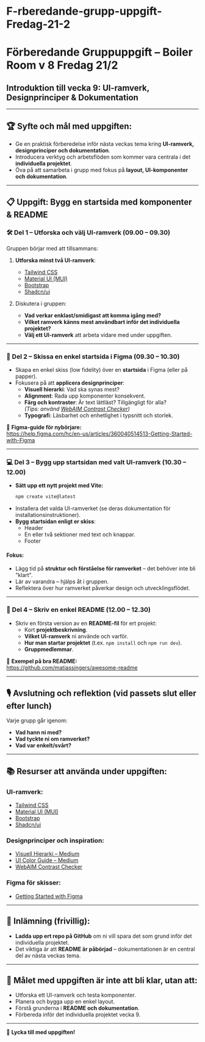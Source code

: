 # F-rberedande-grupp-uppgift-Fredag-21-2

# Förberedande Gruppuppgift – Boiler Room v 8 Fredag 21/2  
## Introduktion till vecka 9: UI-ramverk, Designprinciper & Dokumentation

---

## 🏆 Syfte och mål med uppgiften:
- Ge en praktisk förberedelse inför nästa veckas tema kring **UI-ramverk, designprinciper och dokumentation**.
- Introducera verktyg och arbetsflöden som kommer vara centrala i det **individuella projektet**.
- Öva på att samarbeta i grupp med fokus på **layout, UI-komponenter och dokumentation**.

---

## 📋 Uppgift: Bygg en startsida med komponenter & README

### 🛠️ Del 1 – Utforska och välj UI-ramverk (09.00 – 09.30)
Gruppen börjar med att tillsammans:
1. **Utforska minst två UI-ramverk**:
   - [Tailwind CSS](https://tailwindcss.com/)
   - [Material UI (MUI)](https://mui.com/)
   - [Bootstrap](https://getbootstrap.com/)
   - [Shadcn/ui](https://ui.shadcn.com/)

2. Diskutera i gruppen:
   - **Vad verkar enklast/smidigast att komma igång med?**
   - **Vilket ramverk känns mest användbart inför det individuella projektet?**
   - **Välj ett UI-ramverk** att arbeta vidare med under uppgiften.

---

### 🎨 Del 2 – Skissa en enkel startsida i Figma (09.30 – 10.30)
- Skapa en enkel skiss (low fidelity) över en **startsida** i Figma (eller på papper).
- Fokusera på att **applicera designprinciper**:
  - **Visuell hierarki**: Vad ska synas mest?
  - **Alignment**: Rada upp komponenter konsekvent.
  - **Färg och kontraster**: Är text lättläst? Tillgängligt för alla?  
    *(Tips: använd [WebAIM Contrast Checker](https://webaim.org/resources/contrastchecker/))*
  - **Typografi**: Läsbarhet och enhetlighet i typsnitt och storlek.

📖 **Figma-guide för nybörjare:**  
https://help.figma.com/hc/en-us/articles/360040514513-Getting-Started-with-Figma

---

### 💻 Del 3 – Bygg upp startsidan med valt UI-ramverk (10.30 – 12.00)
- **Sätt upp ett nytt projekt med Vite:**
  ```bash
  npm create vite@latest
* Installera det valda UI-ramverket (se deras dokumentation för installationsinstruktioner).
* **Bygg startsidan enligt er skiss**:
  * Header
  * En eller två sektioner med text och knappar.
  * Footer

#### Fokus:
* Lägg tid på **struktur och förståelse för ramverket** – det behöver inte bli "klart".
* Lär av varandra – hjälps åt i gruppen.
* Reflektera över hur ramverket påverkar design och utvecklingsflödet.

---

### 📄 Del 4 – Skriv en enkel README (12.00 – 12.30)
* Skriv en första version av en **README-fil** för ert projekt:
  * Kort **projektbeskrivning**.
  * **Vilket UI-ramverk** ni använde och varför.
  * **Hur man startar projektet** (t.ex. `npm install` och `npm run dev`).
  * **Gruppmedlemmar**.

📖 **Exempel på bra README:**  
https://github.com/matiassingers/awesome-readme

---

## 🎙️ Avslutning och reflektion (vid passets slut eller efter lunch)
Varje grupp går igenom:
* **Vad hann ni med?**
* **Vad tyckte ni om ramverket?**
* **Vad var enkelt/svårt?**

---

## 📚 Resurser att använda under uppgiften:
### UI-ramverk:
* [Tailwind CSS](https://tailwindcss.com/)
* [Material UI (MUI)](https://mui.com/)
* [Bootstrap](https://getbootstrap.com/)
* [Shadcn/ui](https://ui.shadcn.com/)

### Designprinciper och inspiration:
* [Visuell Hierarki – Medium](https://uxdesign.cc/the-ultimate-guide-to-visual-hierarchy-in-ui-design-fbcd1d4af3e3)
* [UI Color Guide – Medium](https://uxdesign.cc/ui-color-guide-10-essential-tips-994178be52f1)
* [WebAIM Contrast Checker](https://webaim.org/resources/contrastchecker/)

### Figma för skisser:
* [Getting Started with Figma](https://help.figma.com/hc/en-us/articles/360040514513-Getting-Started-with-Figma)

---

## 📝 Inlämning (frivillig):
* **Ladda upp ert repo på GitHub** om ni vill spara det som grund inför det individuella projektet.
* Det viktiga är att **README är påbörjad** – dokumentationen är en central del av nästa veckas tema.

---

## 🏁 Målet med uppgiften är inte att bli klar, utan att:
* Utforska ett UI-ramverk och testa komponenter.
* Planera och bygga upp en enkel layout.
* Förstå grunderna i **README och dokumentation**.
* Förbereda inför det individuella projektet vecka 9.

---

🎯 **Lycka till med uppgiften!**
